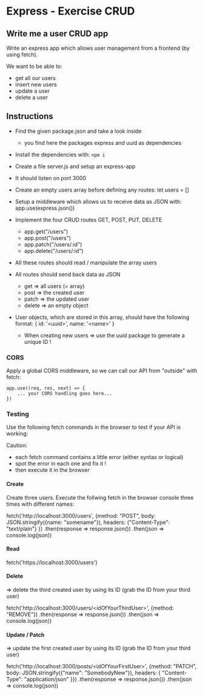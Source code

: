 # Express - Exercise CRUD

## Write me a user CRUD app

Write an express app which allows user management from a frontend (by using fetch).

We want to be able to:
* get all our users
* insert new users
* update a user
* delete a user

## Instructions

* Find the given package.json and take a look inside
    * you find here the packages express and uuid as 
    dependencies
* Install the dependencies with: `npm i`

* Create a file server.js and setup an express-app
* It should listen on port 3000

* Create an empty users array before defining any routes:
    let users = []

* Setup a middleware which allows us to receive data as JSON with:
    app.use(express.json())

* Implement the four CRUD routes GET, POST, PUT, DELETE
    * app.get("/users")
    * app.post("/users")
    * app.patch("/users/:id")
    * app.delete("/users/:id")

* All these routes should read / manipulate the array users

* All routes should send back data as JSON
    * get => all users (= array)
    * post => the created user
    * patch => the updated user
    * delete => an empty object

* User objects, which are stored in this array, should have the following format:
    { id: '\<uuid\>', name: '\<name\>' }
    * When creating new users => use the uuid package to generate a unique ID !


### CORS

Apply a global CORS middleware, so we can call our API from "outside" with fetch:

```
app.use((req, res, next) => {
    ... your CORS handling goes here...
})
```


### Testing

Use the following fetch commands in the browser to test if your API is working:

Caution: 
* each fetch command contains a little error 
    (either syntax or logical)
* spot the error in each one and fix it !
* then execute it in the browser


#### Create

Create three users. Execute the follwing fetch in the browser console three times with different names:

fetch('http://localhost:3000/users', {method: "POST", 
    body: JSON.stringify({name: "somename"}), headers: {"Content-Type": "text/plain"}
})
  .then(response => response.json())
  .then(json => console.log(json))


#### Read

fetch('https://localhost:3000/users')


#### Delete

=> delete the third created user by using its ID
(grab the ID from your third user)

fetch('http://localhost:3000/users/\<idOfYourThirdUser\>', {method: "REMOVE"})
  .then(response => response.json())
  .then(json => console.log(json))


#### Update / Patch

=> update the first created user by using its ID
(grab the ID from your third user)

fetch('http://localhost:3000/posts/\<idOfYourFirstUser\>', {method: "PATCH", body: JSON.stringify({"name": "SomebodyNew"}), headers: { "Content-Type": "application/json" }})
  .then(response => response.json())
  .then(json => console.log(json))

